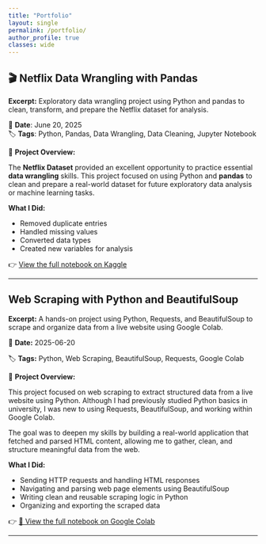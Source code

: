 ```yaml
---
title: "Portfolio"
layout: single
permalink: /portfolio/
author_profile: true
classes: wide
---
```


## 🎬 Netflix Data Wrangling with Pandas

**Excerpt:** Exploratory data wrangling project using Python and pandas to clean, transform, and prepare the Netflix dataset for analysis.

📅 **Date**: June 20, 2025  
🏷️ **Tags**: Python, Pandas, Data Wrangling, Data Cleaning, Jupyter Notebook

📄 **Project Overview:**

The **Netflix Dataset** provided an excellent opportunity to practice essential **data wrangling** skills. This project focused on using Python and **pandas** to clean and prepare a real-world dataset for future exploratory data analysis or machine learning tasks.

**What I Did:**
- Removed duplicate entries
- Handled missing values
- Converted data types
- Created new variables for analysis

👉 [View the full notebook on Kaggle](https://www.kaggle.com/code/mercymogambi/netflix-data-wrangling)

---
## Web Scraping with Python and BeautifulSoup
**Excerpt:** A hands-on project using Python, Requests, and BeautifulSoup to scrape and organize data from a live website using Google Colab.

📅 **Date:** 2025-06-20

🏷️ **Tags:** Python, Web Scraping, BeautifulSoup, Requests, Google Colab

📄 **Project Overview:**

This project focused on web scraping to extract structured data from a live website using Python. Although I had previously studied Python basics in university, I was new to using Requests, BeautifulSoup, and working within Google Colab.

The goal was to deepen my skills by building a real-world application that fetched and parsed HTML content, allowing me to gather, clean, and structure meaningful data from the web.

**What I Did:**

- Sending HTTP requests and handling HTML responses
- Navigating and parsing web page elements using BeautifulSoup
- Writing clean and reusable scraping logic in Python
- Organizing and exporting the scraped data

👉 [🔗 View the full notebook on Google Colab](https://colab.research.google.com/drive/1AfIuGfFGkV18gR_1xa1IlXFsaQk9gfX?usp=sharing)

---
